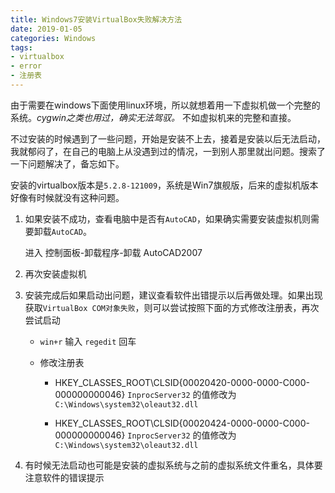 ```yaml
---
title: Windows7安装VirtualBox失败解决方法
date: 2019-01-05
categories: Windows
tags:
- virtualbox
- error
- 注册表
---
```


由于需要在windows下面使用linux环境，所以就想着用一下虚拟机做一个完整的系统。_cygwin之类也用过，确实无法驾驭。_ 不如虚拟机来的完整和直接。

不过安装的时候遇到了一些问题，开始是安装不上去，接着是安装以后无法启动，我就郁闷了，在自己的电脑上从没遇到过的情况，一到别人那里就出问题。搜索了一下问题解决了，备忘如下。

<!--more-->

安装的virtualbox版本是`5.2.8-121009`，系统是Win7旗舰版，后来的虚拟机版本好像有时候就没有这种问题。

1. 如果安装不成功，查看电脑中是否有`AutoCAD`，如果确实需要安装虚拟机则需要卸载`AutoCAD`。

    进入 控制面板-卸载程序-卸载 AutoCAD2007

2. 再次安装虚拟机

3. 安装完成后如果启动出问题，建议查看软件出错提示以后再做处理。如果出现获取`VirtualBox COM对象失败`，则可以尝试按照下面的方式修改注册表，再次尝试启动

    - `win+r` 输入 `regedit` 回车

    - 修改注册表

        - HKEY_CLASSES_ROOT\CLSID\{00020420-0000-0000-C000-000000000046} `InprocServer32` 的值修改为  `C:\Windows\system32\oleaut32.dll`

        - HKEY_CLASSES_ROOT\CLSID\{00020424-0000-0000-C000-000000000046} `InprocServer32` 的值修改为 `C:\Windows\system32\oleaut32.dll`

4. 有时候无法启动也可能是安装的虚拟系统与之前的虚拟系统文件重名，具体要注意软件的错误提示
